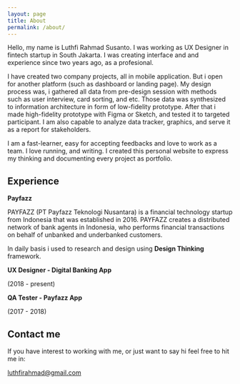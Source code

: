 ```yaml
---
layout: page
title: About
permalink: /about/
---
```


Hello, my name is Luthfi Rahmad Susanto. I was working as UX Designer in fintech startup in South Jakarta. I was creating interface and and experience since two years ago, as a profesional.

I have created two company projects, all in mobile application. But i open for another platform (such as dashboard or landing page). My design process was, i gathered all data from pre-design session with methods such as user interview, card sorting, and etc. Those data was synthesized to information architecture in form of low-fidelity prototype. After that i made high-fidelity prototype with Figma or Sketch, and tested it to targeted participant. I am also capable to analyze data tracker, graphics, and serve it as a report for stakeholders.

I am a fast-learner, easy for accepting feedbacks and love to work as a team. I love running, and writing. I created this personal website to express my thinking and documenting every project as portfolio.


## Experience

**Payfazz**

PAYFAZZ (PT Payfazz Teknologi Nusantara) is a financial technology startup from Indonesia that was established in 2016. PAYFAZZ creates a distributed network of bank agents in Indonesia, who performs financial transactions on behalf of unbanked and underbanked customers.

In daily basis i used to research and design using **Design Thinking** framework.

**UX Designer - Digital Banking App**

(2018 - present)

**QA Tester - Payfazz App**

(2017 - 2018)


## Contact me

If you have interest to working with me, or just want to say hi feel free to hit me in:

[luthfirahmad@gmail.com](mailto:luthfirahmad@gmail.com)
